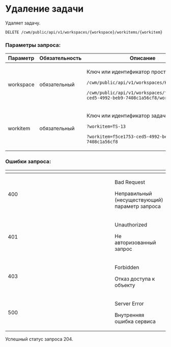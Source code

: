 # Удаление задачи

Удаляет задачу.

`DELETE /cwm/public/api/v1/workspaces/{workspace}/workitems/{workitem}`

### Параметры запроса:

| **Параметр** | **Обязательность** | **Описание**                                                                                                                                                                                              |
| ------------ | ------------------ | --------------------------------------------------------------------------------------------------------------------------------------------------------------------------------------------------------- |
| workspace    | обязательный       | <p>Ключ или идентификатор пространства</p><p><code>/cwm/public/api/v1/workspaces/KEY/workitems</code></p><p><code>/cwm/public/api/v1/workspaces/f5ce1753-ced5-4992-beb9-7408c1a56cf8/workitems</code></p> |
| workitem     | обязательный       | <p>Ключ или идентификатор задачи</p><p><code>?workitem=TS-13</code></p><p><code>?workitem=f5ce1753-ced5-4992-beb9-7408c1a56cf8</code></p>                                                                 |

### Ошибки запроса:

<table data-header-hidden><thead><tr><th width="356"></th><th></th></tr></thead><tbody><tr><td>400</td><td><p>Bad Request</p><p>Неправильный (несуществующий) параметр запроса</p></td></tr><tr><td>401</td><td><p>Unauthorized</p><p>Не авторизованный запрос</p></td></tr><tr><td>403</td><td><p>Forbidden</p><p>Отказ доступа к объекту</p></td></tr><tr><td>500</td><td><p>Server Error</p><p>Внутренняя ошибка сервиса</p></td></tr></tbody></table>

Успешный статус запроса 204.

